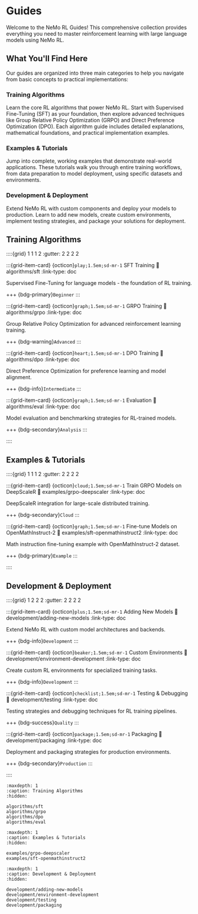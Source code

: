 # Guides

Welcome to the NeMo RL Guides! This comprehensive collection provides everything you need to master reinforcement learning with large language models using NeMo RL.

## What You'll Find Here

Our guides are organized into three main categories to help you navigate from basic concepts to practical implementations:

### **Training Algorithms** 
Learn the core RL algorithms that power NeMo RL. Start with Supervised Fine-Tuning (SFT) as your foundation, then explore advanced techniques like Group Relative Policy Optimization (GRPO) and Direct Preference Optimization (DPO). Each algorithm guide includes detailed explanations, mathematical foundations, and practical implementation examples.

### **Examples & Tutorials**
Jump into complete, working examples that demonstrate real-world applications. These tutorials walk you through entire training workflows, from data preparation to model deployment, using specific datasets and environments.

### **Development & Deployment**
Extend NeMo RL with custom components and deploy your models to production. Learn to add new models, create custom environments, implement testing strategies, and package your solutions for deployment.

## Training Algorithms

::::{grid} 1 1 1 2
:gutter: 2 2 2 2

:::{grid-item-card} {octicon}`play;1.5em;sd-mr-1` SFT Training
:link: algorithms/sft
:link-type: doc

Supervised Fine-Tuning for language models - the foundation of RL training.

+++
{bdg-primary}`Beginner`
:::

:::{grid-item-card} {octicon}`graph;1.5em;sd-mr-1` GRPO Training
:link: algorithms/grpo
:link-type: doc

Group Relative Policy Optimization for advanced reinforcement learning training.

+++
{bdg-warning}`Advanced`
:::

:::{grid-item-card} {octicon}`heart;1.5em;sd-mr-1` DPO Training
:link: algorithms/dpo
:link-type: doc

Direct Preference Optimization for preference learning and model alignment.

+++
{bdg-info}`Intermediate`
:::

:::{grid-item-card} {octicon}`graph;1.5em;sd-mr-1` Evaluation
:link: algorithms/eval
:link-type: doc

Model evaluation and benchmarking strategies for RL-trained models.

+++
{bdg-secondary}`Analysis`
:::

::::

## Examples & Tutorials

::::{grid} 1 1 1 2
:gutter: 2 2 2 2

:::{grid-item-card} {octicon}`cloud;1.5em;sd-mr-1` Train GRPO Models on DeepScaleR
:link: examples/grpo-deepscaler
:link-type: doc

DeepScaleR integration for large-scale distributed training.

+++
{bdg-secondary}`Cloud`
:::

:::{grid-item-card} {octicon}`graph;1.5em;sd-mr-1` Fine-tune Models on OpenMathInstruct-2
:link: examples/sft-openmathinstruct2
:link-type: doc

Math instruction fine-tuning example with OpenMathInstruct-2 dataset.

+++
{bdg-primary}`Example`
:::

::::

## Development & Deployment

::::{grid} 1 2 2 2
:gutter: 2 2 2 2

:::{grid-item-card} {octicon}`plus;1.5em;sd-mr-1` Adding New Models
:link: development/adding-new-models
:link-type: doc

Extend NeMo RL with custom model architectures and backends.

+++
{bdg-info}`Development`
:::

:::{grid-item-card} {octicon}`beaker;1.5em;sd-mr-1` Custom Environments
:link: development/environment-development
:link-type: doc

Create custom RL environments for specialized training tasks.

+++
{bdg-info}`Development`
:::

:::{grid-item-card} {octicon}`checklist;1.5em;sd-mr-1` Testing & Debugging
:link: development/testing
:link-type: doc

Testing strategies and debugging techniques for RL training pipelines.

+++
{bdg-success}`Quality`
:::

:::{grid-item-card} {octicon}`package;1.5em;sd-mr-1` Packaging
:link: development/packaging
:link-type: doc

Deployment and packaging strategies for production environments.

+++
{bdg-secondary}`Production`
:::

::::

```{toctree}
:maxdepth: 1
:caption: Training Algorithms
:hidden:

algorithms/sft
algorithms/grpo
algorithms/dpo
algorithms/eval
```

```{toctree}
:maxdepth: 1
:caption: Examples & Tutorials
:hidden:

examples/grpo-deepscaler
examples/sft-openmathinstruct2
```

```{toctree}
:maxdepth: 1
:caption: Development & Deployment
:hidden:

development/adding-new-models
development/environment-development
development/testing
development/packaging
```

